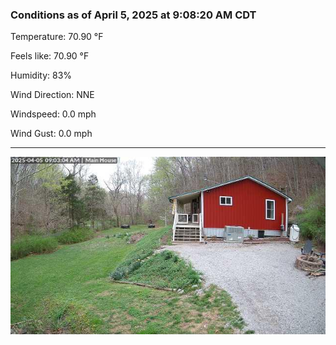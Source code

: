 ### Conditions as of April 5, 2025 at 9:08:20 AM CDT 

Temperature: 70.90 &deg;F

Feels like: 70.90 &deg;F

Humidity: 83%

Wind Direction: NNE

Windspeed: 0.0 mph

Wind Gust: 0.0 mph

---

<img src="./images/latest.jpeg"/>


